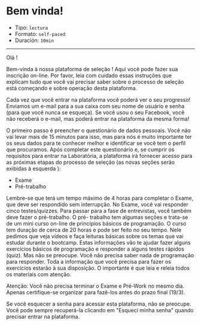# Bem vinda!

* Tipo: `lectura`
* Formato: `self-paced`
* Duración: `10min`

***

Olá !

Bem-vinda à nossa plataforma de  seleção ! Aqui você pode fazer sua inscrição
on-line. Por favor, leia com cuidado essas instruções que explicam tudo que você
vai precisar saber sobre o processo de seleção está começando e sobre operação
desta plataforma.

Cada vez que você entrar na plataforma você poderá ver o seu progresso! Enviamos
um e-mail para a sua caixa com seu nome de usuário e senha (para que você nunca
se esqueça). Se você usou o seu Facebook, você não receberá o e-mail, mas poderá
entrar na plataforma da mesma forma!

O primeiro passo é preencher o questionário de dados pessoais. Você não vai
levar mais de 15 minutos para isso, mas para nós é muito importante ter os seus
dados para te conhecer melhor e identificar se você tem o perfil que procuramos.
Após completar este questionário e, se cumprir os requisitos para entrar na
Laboratória, a plataforma irá fornecer acesso para as próximas etapas do
processo de seleção (as novas seções serão exibidas à esquerda ):

* Exame
* Pré-trabalho

Lembre-se que terá um tempo máximo de 4 horas para completar o Exame, que deve
ser respondido sem interrupção. No Exame, você vai responder cinco testes/quizzes.
Para passar para a fase de entrevistas, você também deve fazer o pré-trabalho.
O pré- trabalho tem algumas seções e trata-se de um mini curso on-line de
princípios básicos de programação. O curso tem duração de cerca de 20 horas e
pode ser feito no seu tempo. Nele pedimos que veja vídeos e faça leituras básicas
sobre os temas que vai estudar durante o bootcamp. Estas informações vão te
ajudar fazer alguns exercícios básicos de programação e responder a alguns testes
rápidos (quiz). Mas não se preocupe. Você não precisa saber nada de programação
para responder. Toda a informação que você precisa para fazer os exercícios
estarão à sua disposição. O importante é que leia e releia todos os materiais
com atenção.

Atenção: Você não precisa terminar o Exame e Pré-Work no mesmo dia. Apenas
certifique-se organizar para fazê-los antes do prazo final (19/3).

Se você esquecer a senha para acessar esta plataforma, não se preocupe. Você
pode sempre recuperá-la clicando em "Esqueci minha senha" quando precisar entrar
na plataforma.
